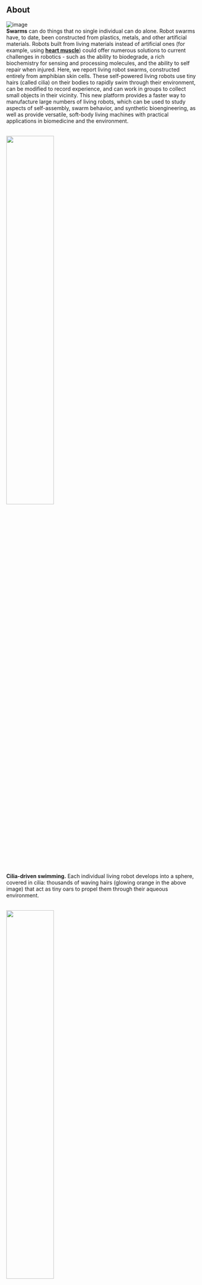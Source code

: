 ## About

![image](https://LivingRobotSwarms.github.io/img/livingrobotswarm.gif) <br>
**Swarms** can do things that no single individual can do alone. Robot swarms have, to date, been constructed from plastics, metals, and other artificial materials. Robots built from living materials instead of artificial ones (for example, using [**heart muscle**](https://cdorgs.github.io/)) could offer numerous solutions to current challenges in robotics - such as the ability to biodegrade, a rich biochemistry for sensing and processing molecules, and the ability to self repair when injured. Here, we report living robot swarms, constructed entirely from amphibian skin cells. These self-powered living robots use tiny hairs (called cilia) on their bodies to rapidly swim through their environment, can be modified to record experience, and can work in groups to collect small objects in their vicinity. This new platform provides a faster way to manufacture large numbers of living robots, which can be used to study aspects of self-assembly, swarm behavior, and synthetic bioengineering, as well as provide versatile, soft-body living machines with practical applications in biomedicine and the environment.
<br><br>

<img src="https://LivingRobotSwarms.github.io/img/ciliabot.jpg" width="50%"> <br>
**Cilia-driven swimming.** Each individual living robot develops into a sphere, covered in cilia: thousands of waving hairs (glowing orange in the above image) that act as tiny oars to propel them through their aqueous environment.
<br><br>

<img src="https://LivingRobotSwarms.github.io/img/eofsp2.jpg" width="50%"> <br>
**Go, see, remember, report back.** An RNA molecule was introduced to the living robots to give them molecular memory: if exposed to blue light while swimming through their dish, they will glow red (when viewed under a fluorescent microscope) otherwise they glow green, indicating that they did not “see” the blue light.
<br><br>

## How they're made and what they can do:
<iframe width="100%" height="400" src="https://www.youtube.com/embed/dG4jB_LfQ5Y" frameborder="0" allowfullscreen></iframe>
A 1.5 minute summary video which can be downloaded [with text overlay](https://drive.google.com/file/d/1KrVKsysCs-OE1f0HI5l9gvVJlhxymO_c/view) or [**without text**](https://drive.google.com/file/d/1MqkjfNsskjijEuX3D0sK0i0m0-4JGOxw/view). <br>
Video credit: Douglas Blackiston.
<br><br>

## FAQ

### What's new here?
[**The first xenobots**](https://cdorgs.github.io/) paper was, at heart, a proof of principle that living robots exist, and that AI can design them to do simple things. This second paper shows new steps we've taken towards making these useful tools.
<br>

### Why robot swarms?
Groups of cells, organisms, and robots can complete tasks that an individual cannot perform alone. Swarms are robust to the loss or addition of units, and can work together to reduce the cognitive load and morphological complexity of individual agents, allowing the mass production of smaller, simpler, cheaper robots.
<br>

### How big/small are they?
The living robots within a swarm vary from one quarter to one half of a millimeter: about the size of a fine grain of sand.
<br>

### What can they do?
We’ve built living robots which can swim through their environment using tufts of hair like structures on their surface. These self-propelled organisms can swim through mazes, move through 0.6mm (.02in) tubes, heal from injury, and record information about their environment. When placed in large groups, swarms of living robots are able to gather particles/objects in their environment.
<br>

### How do they have memory?
Using a RNA molecule introduced to the living robots, they appear green when viewed under a fluorescent microscope. However, if exposed to blue light, they will permanently change color red, which allows investigators to retrieve a molecular memory of bot experience as they swim around their environment. In the future, we plan to expand this method to allow our living robots to sense, and record, many different stimuli across their lifetime.
<br>

### Are they aquatic?
Our living robots can live in freshwater and brackish water, and can tolerate temperature ranges of 4°C (40°F) to 26°C (80°F).
<br>

### How long do they live?
The living robots can survive 10-14 days without food, consuming the energy preloaded in the frog egg (similar to the yolk of a chicken egg). If given an external food source, in the form of a sugar rich media, they can survive for a period of months.
<br>

### What happens when they die?
A major benefit of living robots is that they are biodegradable. At the end of their lifespan they fall apart and break down in the water.
<br>

### Can they reproduce?
The living robots cannot reproduce - they contain no reproductive cells (their composition is 100% somatic tissue).
<br>

### Why do you call them "living robots"?
These organisms are created in a similar way to a traditional robot, using cells and tissues as materials from which to ‘build’ the structure/form and create predictable behavior. We also employ simulation and modeling in our studies to speed up the design process and solve numerous technical challenges.
<br>

### How are these different from biohybrid robots?
Biohybrid designs contain both biological and artificial components, our designs are made entirely out of living cells.
<br>

### Are there environmental applications?
There are numerous environmental challenges that would benefit from a programmable living robot. These include biosensing (recording exposure to pollutants or contaminants in a waterway), bioaccumulation (collecting molecules or materials such as microplastics, which we could then extract from the living robot), and bioremediation (seeking out and breaking down harmful chemicals). A major advantage is that our robots are entirely biodegradable.
<br>

### Are there biomedical applications?
Medically, this technology could one day be used to build living robots from a patient's stem cells, which could then help repair/regenerate damaged tissues, aid in targeted drug delivery, or even seek out cancerous tissues.
<br>

### How is this possible?
Unlike traditional robots, these robots are built entirely from cells. The construction method to build three-dimensional living robots (each is made from ~3000 cells) was the focus of our first study, published in 2020 (see video above on ‘how are they built?’). The method used here to build swimming swarms requires much less shaping and intervention, greatly speeding up production.
<br>

### Why is this important?
A living robot offers a number of advantages (as well as disadvantages) when compared to traditional robots. They are biodegradable, improving their use in environmental applications, and would be biocompatible if built from a patient's cells. In addition, they are self-powered and are capable of repairing themselves when damaged.
<br>

### What's the computational advance?
We developed a GPU-accelerated physics engine to efficiently simulate tens of thousands of interacting biological and physical elements (cells and debris particles) that can be present within a single swarm of living robots. Hundreds of thousands of living robot swarms were simulated. 
<br>

### What's the point of the simulations?
We used our new powerful simulator as a scientific tool to test hypotheses about the simplest control mechanisms required to achieve one of the behaviors that living robot swarms naturally exhibit: debris aggregation. We also used the simulator as a design tool to understand how to enhance debris aggregation, which might help future generations of living robot swarms perform useful work in the real world.
<br>

### Besides the robotics aspect, what can we learn about biology?
An overarching biological question is how do cells cooperate to build complex, functional bodies? How can we control what they build, and what signals must be exchanged to create a specific morphology? This is important not only to understand the evolution of body shapes and the functions of the genome, but for all of biomedicine.


